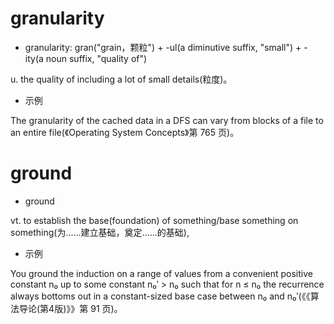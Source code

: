 # granularity

- granularity: gran("grain，颗粒") + -ul(a diminutive suffix, "small") + -ity(a noun suffix, "quality of")

u. the quality of including a lot of small details(粒度)。

- 示例

The granularity of the cached data in a DFS can vary from blocks of a file to an entire file(《Operating System Concepts》第 765 页)。

# ground

- ground

vt. to establish the base(foundation) of something/base something on something(为......建立基础，奠定......的基础),

- 示例

You ground the induction on a range of values from a convenient positive constant n₀ up to some constant n₀′ > n₀ such that for n ≤ n₀ the recurrence always bottoms out in a constant-sized base case between n₀ and n₀′(《《算法导论(第4版)》》第 91 页)。
